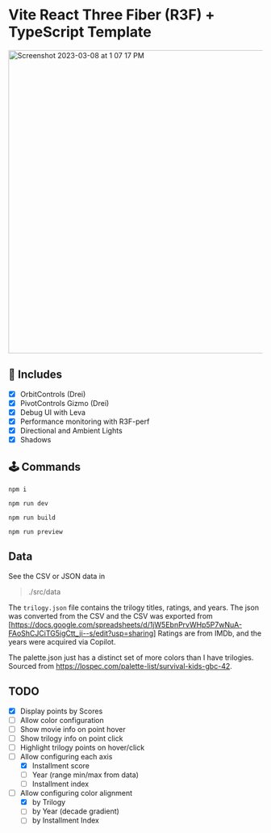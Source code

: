 # Vite React Three Fiber (R3F) + TypeScript Template

<img width="600" alt="Screenshot 2023-03-08 at 1 07 17 PM" src="https://user-images.githubusercontent.com/3608140/223794572-c4b4020f-a855-43c5-937b-bef6ef85e03c.png">

## 🔋 Includes

- [x] OrbitControls (Drei)
- [x] PivotControls Gizmo (Drei)
- [x] Debug UI with Leva
- [x] Performance monitoring with R3F-perf
- [x] Directional and Ambient Lights
- [x] Shadows

## 🕹️ Commands

`npm i`

`npm run dev`

`npm run build`

`npm run preview`

## Data

See the CSV or JSON data in 

> ./src/data

The `trilogy.json` file contains the trilogy titles, ratings, and years.  The json was converted from the CSV and the CSV was exported from [https://docs.google.com/spreadsheets/d/1jW5EbnPrvWHp5P7wNuA-FAoShCJCiTG5igCtt_ji--s/edit?usp=sharing]
Ratings are from IMDb, and the years were acquired via Copilot.

The palette.json just has a distinct set of more colors than I have trilogies. Sourced from https://lospec.com/palette-list/survival-kids-gbc-42.

## TODO

- [x] Display points by Scores
- [ ] Allow color configuration
- [ ] Show movie info on point hover
- [ ] Show trilogy info on point click
- [ ] Highlight trilogy points on hover/click
- [ ] Allow configuring each axis 
  - [x] Installment score
  - [ ] Year (range min/max from data)
  - [ ] Installment index
- [ ] Allow configuring color alignment
  - [x] by Trilogy
  - [ ] by Year (decade gradient)
  - [ ] by Installment Index
